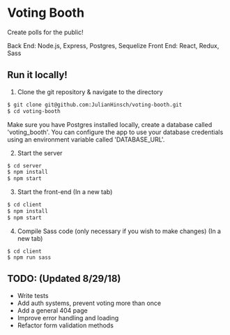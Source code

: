 # Voting Booth

Create polls for the public!

Back End: Node.js, Express, Postgres, Sequelize
Front End: React, Redux, Sass

## Run it locally!

1. Clone the git repository & navigate to the directory

```bash
$ git clone git@github.com:JulianHinsch/voting-booth.git
$ cd voting-booth
```

Make sure you have Postgres installed locally, create a database called 'voting_booth'.
You can configure the app to use your database credentials using an environment variable called 'DATABASE_URL'.

2.  Start the server

```bash
$ cd server
$ npm install
$ npm start
```

3.  Start the front-end
(In a new tab)

```bash
$ cd client
$ npm install
$ npm start
```

4.  Compile Sass code (only necessary if you wish to make changes)
(In a new tab)

```
$ cd client
$ npm run sass
```

## TODO: (Updated 8/29/18)

- Write tests
- Add auth systems, prevent voting more than once
- Add a general 404 page
- Improve error handling and loading
- Refactor form validation methods
